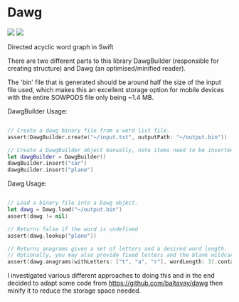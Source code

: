 # Dawg
![](https://reposs.herokuapp.com/?path=ChrisAU/Dawg&style=flat)
![](https://travis-ci.org/ChrisAU/Dawg.svg?branch=master)

Directed acyclic word graph in Swift

There are two different parts to this library DawgBuilder (responsible for creating structure) and Dawg (an optimised/minified reader).

The 'bin' file that is generated should be around half the size of the input file used, which makes this an excellent storage option for mobile devices with the entire SOWPODS file only being ~1.4 MB.

DawgBuilder Usage:
```swift

// Create a dawg binary file from a word list file.
assert(DawgBuilder.create("~/input.txt", outputPath: "~/output.bin"))

// Create a DawgBuilder object manually, note items need to be inserted alpabetically.
let dawgBuilder = DawgBuilder()
dawgBuilder.insert("car")
dawgBuilder.insert("plane")

```

Dawg Usage:
```swift

// Load a binary file into a Dawg object.
let dawg = Dawg.load("~/output.bin")
assert(dawg != nil)

// Returns false if the word is undefined
assert(dawg.lookup("plane"))

// Returns anagrams given a set of letters and a desired word length.
// Optionally, you may also provide fixed letters and the blank wildcard to use (defaults to ?)
assert(dawg.anagrams(withLetters: ["t", "a", "r"], wordLength: 3).contains("art"))

```

I investigated various different approaches to doing this and in the end decided to adapt some code from https://github.com/baltavay/dawg then minify it to reduce the storage space needed.
